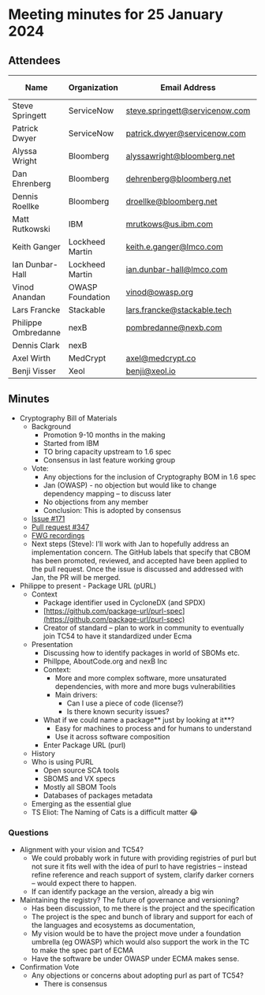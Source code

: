 # Meeting minutes for 25 January 2024

## Attendees

| Name                | Organization     | Email Address                  | Invited Expert |
|---------------------|------------------|--------------------------------|:--------------:|
| Steve Springett     | ServiceNow       | steve.springett@servicenow.com |                |
| Patrick Dwyer       | ServiceNow       | patrick.dwyer@servicenow.com   |                |
| Alyssa Wright       | Bloomberg        | alyssawright@bloomberg.net     |                |
| Dan Ehrenberg       | Bloomberg        | dehrenberg@bloomberg.net       |                |
| Dennis Roellke      | Bloomberg        | droellke@bloomberg.net         |                |
| Matt Rutkowski      | IBM              | mrutkows@us.ibm.com            |                |
| Keith Ganger        | Lockheed Martin  | keith.e.ganger@lmco.com        |                |
| Ian Dunbar-Hall     | Lockheed Martin  | ian.dunbar-hall@lmco.com       |                |
| Vinod Anandan       | OWASP Foundation | vinod@owasp.org                |                |
| Lars Francke        | Stackable        | lars.francke@stackable.tech    |    &#x2714;    |
| Philippe Ombredanne | nexB             | pombredanne@nexb.com           |    &#x2714;    |
| Dennis Clark        | nexB             |                                |    &#x2714;    |
| Axel Wirth          | MedCrypt         | axel@medcrypt.co               |    &#x2714;    |
| Benji Visser        | Xeol             | benji@xeol.io                  |    &#x2714;    |

## Minutes

* Cryptography Bill of Materials
    * Background
        * Promotion 9-10 months in the making
        * Started from IBM
        * TO bring capacity upstream to 1.6 spec
        * Consensus in last feature working group
    * Vote:
        * Any objections for the inclusion of Cryptography BOM in 1.6 spec
        * Jan (OWASP) - no objection but would like to change dependency mapping – to discuss later
        * No objections from any member
        * Conclusion: This is adopted by consensus
    * [Issue #171](https://github.com/CycloneDX/specification/issues/171)
    * [Pull request #347](https://github.com/CycloneDX/specification/pull/347)
    * [FWG recordings](https://www.youtube.com/playlist?list=PLqjEqUxHjy1WebDhYC_7-zDzGy8EqAqpP)
    * Next steps (Steve): I’ll work with Jan to hopefully address an implementation concern. The GitHub labels that specify that CBOM has been promoted, reviewed, and accepted have been applied to the pull request. Once the issue is discussed and addressed with Jan, the PR will be merged.
* Philippe to present - Package URL (pURL)
    * Context
        * Package identifier used in CycloneDX (and SPDX)
        * [https://github.com/package-url/purl-spec](https://github.com/package-url/purl-spec)
        * Creator of standard – plan to work in community to eventually join TC54 to have it standardized under Ecma
    * Presentation
        * Discussing how to identify packages in world of SBOMs etc.
        * Phillppe, AboutCode.org and nexB Inc
        * Context:
            * More and more complex software, more unsaturated dependencies, with more and more bugs vulnerabilities
            * Main drivers:
                * Can I use a piece of code (license?)
                * Is there known security issues?
        * What if we could name a package** just by looking at it**?
            * Easy for machines to process and for humans to understand
            * Use it across software composition
        * Enter Package URL (purl)
    * History
    * Who is using PURL
        * Open source SCA tools
        * SBOMS and VX specs
        * Mostly all SBOM Tools
        * Databases of packages metadata
    * Emerging as the essential glue
    * TS Eliot: The Naming of Cats is a difficult matter 😂

### Questions
* Alignment with your vision and TC54?
    * We could probably work in future with providing registries of purl but not sure it fits well with the idea of purl to have registries – instead refine reference and reach support of system, clarify darker corners – would expect there to happen.
    * If can identify package an the version, already a big win
* Maintaining the registry? The future of governance and versioning?
    * Has been discussion, to me there is the project and the specification
    * The project is the spec and bunch of library and support for each of the languages and ecosystems as documentation,
    * My vision would be to have the project move under a foundation umbrella (eg OWASP) which would also support the work in the TC to make the spec part of ECMA
    * Have the software be under OWASP under ECMA makes sense.
* Confirmation Vote
    * Any objections or concerns about adopting purl as part of TC54?
        * There is consensus 
